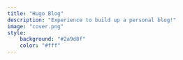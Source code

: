 ```yaml
---
title: "Hugo Blog"
description: "Experience to build up a personal blog!"
image: "cover.png"
style:
    background: "#2a9d8f"
    color: "#fff"
---
```

